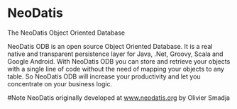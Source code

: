 # NeoDatis
The NeoDatis Object Oriented Database

NeoDatis ODB is an open source Object Oriented Database. It is a real native and transparent
persistence layer for Java, .Net, Groovy, Scala and Google Android.
With NeoDatis ODB you can store and retrieve your objects with a single line of code without
the need of mapping your objects to any table.
So NeoDatis ODB will increase your productivity and let you concentrate on your business
logic.

#Note 
NeoDatis originally developed at www.neodatis.org by Olivier Smadja
